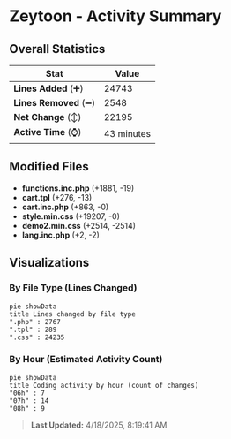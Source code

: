 # Zeytoon - Activity Summary 

## Overall Statistics

| Stat                   | Value                                                             |
| ---------------------- | ----------------------------------------------------------------- |
| **Lines Added** (➕)   | 24743                                          |
| **Lines Removed** (➖) | 2548                                        |
| **Net Change** (↕)    | 22195                |
| **Active Time** (⌚)   | 43 minutes |


## Modified Files
- **functions.inc.php** (+1881, -19)
- **cart.tpl** (+276, -13)
- **cart.inc.php** (+863, -0)
- **style.min.css** (+19207, -0)
- **demo2.min.css** (+2514, -2514)
- **lang.inc.php** (+2, -2)

## Visualizations

### By File Type (Lines Changed)

```mermaid
pie showData
title Lines changed by file type
".php" : 2767
".tpl" : 289
".css" : 24235
```

### By Hour (Estimated Activity Count)

```mermaid
pie showData
title Coding activity by hour (count of changes)
"06h" : 7
"07h" : 14
"08h" : 9
```


> **Last Updated:** 4/18/2025, 8:19:41 AM